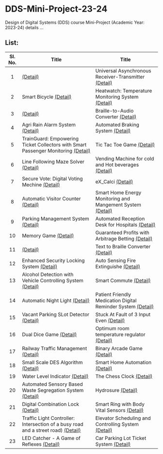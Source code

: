 # DDS-Mini-Project-23-24
Design of Digital Systems (DDS) course Mini-Project (Academic Year: 2023-24) details ...

## List:

| Sl. No. | Title | Title |
| :---: | --- | --- |
| 1 | [(Detail)]() | Universal Asynchronous Receiver-Transmitter [(Detail)]() |
| 2 | Smart Bicycle [(Detail)]() | Heatwatch: Temperature Monitoring System [(Detail)]() |
| 3 | [(Detail)]() | Braille-to-Audio Converter [(Detail)]() |
| 4 | Agri Rain Alarm System [(Detail)]() | Automated Braking System [(Detail)]() |
| 5 | TrainGuard: Empowering Ticket Collectors with Smart Passenger Monitoring [(Detail)]() | Tic Tac Toe Game [(Detail)]() |
| 6 | Line Following Maze Solver [(Detail)]() | Vending Machine for cold and Hot beverages [(Detail)]() |
| 7 | Secure Vote: Digital Voting Mechine [(Detail)]() | eX_Calci [(Detail)]() |
| 8 | Automatic Visitor Counter [(Detail)](https://github.com/brcnitk/DDS-Mini-Project-23-24/tree/main/Team-2) | Smart Home Energy Monitoring and Mangement System [(Detail)]() |
| 9 | Parking Management System [(Detail)]() | Automated Reception Desk for Hospitals [(Detail)]() |
| 10 | Memory Game [(Detail)]() | Guaranteed Profits with Arbitrage Betting [(Detail)]() |
| 11 | [(Detail)]() | Text to Braille Converter [(Detail)]() |
| 12 | Enhanced Security Locking System [(Detail)]() | Auto Sensing Fire Extinguishe [(Detail)]() |
| 13 | Alcohol Detection with Vehicle Controlling System [(Detail)]() | Smart Commute [(Detail)]() |
| 14 | Automatic Night Light [(Detail)]() | Patient Friendly Medication Digital Reminder System [(Detail)]() |
| 15 | Vacant Parking SLot Detector [(Detail)]() | Stuck At Fault of 3 Input Even [(Detail)]() |
| 16 | Dual Dice Game [(Detail)]() | Optimum room temperature regulator [(Detail)]() |
| 17 | Railway Traffic Management [(Detail)]() |  Binary Arcade Game [(Detail)]() |
| 18 | Small Scale DES Algorithm [(Detail)]() | Smart Home Automation [(Detail)]() |
| 19 | Water Level Indicator [(Detail)]() | The Chess Clock [(Detail)]() |
| 20 | Automated Sensory Based Waste Segregation System [(Detail)]() | Hydrosure [(Detail)]() |
| 21 | Digital Combination Lock [(Detail)]() | Smart Ring with Body Vital Sensors [(Detail)]() |
| 22 | Traffic Light Controller: Intersection of a busy road and a street road) [(Detail)]() | Elevator Scheduling and Controlling System [(Detail)]() |
| 23 | LED Catcher - A Game of Reflexes [(Detail)]() | Car Parking Lot Ticket System [(Detail)]() |
